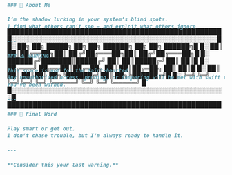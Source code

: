 ██████████████████████████████████████████████████
█░░░░░░░░░░░░░░░░░░░░░░░░░░░░░░░░░░░░░░░░░░░░░░░░█
█░ ██╗  ██╗ █████╗  ██╗  ██╗ ██████╗ ██╗  ██╗ ██████╗█
█░ ██║  ██║██╔══██╗██║ ██╔╝██╔═══██╗██║ ██╔╝██╔═══██╗█
█░ ██████╔╝███████║█████╔╝ ██║   ██║█████╔╝ ██║   ██║█
█░ ██╔═══╝ ██╔══██║██╔═██╗ ██║   ██║██╔═██╗ ██║   ██║█
█░ ██║     ██║  ██║██║  ██╗╚██████╔╝██║  ██╗╚██████╔╝█
█░ ╚═╝     ╚═╝  ╚═╝╚═╝  ╚═╝ ╚═════╝ ╚═╝  ╚═╝ ╚═════╝ █
█░░░░░░░░░░░░░░░░░░░░░░░░░░░░░░░░░░░░░░░░░░░░░░░░░░█
██████████████████████████████████████████████████

<div style="display:flex; margin-top:-900px;">
<img src ="w.gif">
<img src="tr.png" style="width:100px;margin-bottom"300px;">

  
  </div>
<img src ="w.gif">
    <audio src="background music.mp3" autoplay loop ></audio>
---



```markdown
```ansi
[32m
██████╗  █████╗  ██████╗██╗  ██╗███████╗
██╔══██╗██╔══██╗██╔════╝██║ ██╔╝██╔════╝
██████╔╝███████║██║     █████╔╝ █████╗  
██╔═══╝ ██╔══██║██║     ██╔═██╗ ██╔══╝  
██║     ██║  ██║╚██████╗██║  ██╗███████╗
╚═╝     ╚═╝  ╚═╝ ╚═════╝╚═╝  ╚═╝╚══════╝
[0m



# ⚡ Not-Safe-Any-System ⚡

> You’ve entered the wrong territory.  
> Tread carefully, or face consequences.

---

### 👾 About Me

I’m the shadow lurking in your system’s blind spots.  
I find what others can’t see — and exploit what others ignore.

---

### ⚠️ WARNING

This space is not for the faint-hearted.  
Any unauthorized access, probing, or tampering will be met with swift retaliation.  
You’ve been warned.

---

### 🚨 Final Word

Play smart or get out.  
I don’t chase trouble, but I’m always ready to handle it.

---

**Consider this your last warning.**  

